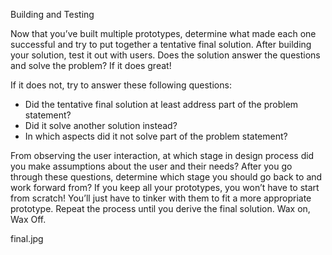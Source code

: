 Building and Testing 

Now that you’ve built multiple prototypes, determine what made each one successful and try to put together a tentative
final solution. After building your solution, test it out with users. Does the solution answer the questions and 
solve the problem? If it does great! 

If it does not, try to answer these following questions: 
- Did the tentative final solution at least address part of the problem statement? 
- Did it solve another solution instead?
- In which aspects did it not solve part of the problem statement? 

From observing the user interaction, at which stage in design process did you make assumptions about the user and their needs? 
After you go through these questions, determine which stage you should go back to and work forward from? If you keep all
your prototypes, you won’t have to start from scratch! You’ll just have to tinker with them to fit a more appropriate prototype. 
Repeat the process until you derive the final solution. Wax on, Wax Off. 

final.jpg
